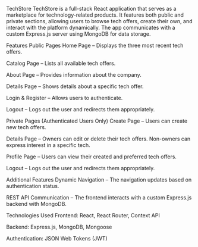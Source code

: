 TechStore
TechStore is a full-stack React application that serves as a marketplace for technology-related products. It features both public and private sections, allowing users to browse tech offers, create their own, and interact with the platform dynamically. The app communicates with a custom Express.js server using MongoDB for data storage.

Features
Public Pages
Home Page – Displays the three most recent tech offers.

Catalog Page – Lists all available tech offers.

About Page – Provides information about the company.

Details Page – Shows details about a specific tech offer.

Login & Register – Allows users to authenticate.

Logout – Logs out the user and redirects them appropriately.

Private Pages (Authenticated Users Only)
Create Page – Users can create new tech offers.

Details Page – Owners can edit or delete their tech offers. Non-owners can express interest in a specific tech.

Profile Page – Users can view their created and preferred tech offers.

Logout – Logs out the user and redirects them appropriately.

Additional Features
Dynamic Navigation – The navigation updates based on authentication status.

REST API Communication – The frontend interacts with a custom Express.js backend with MongoDB.

Technologies Used
Frontend: React, React Router, Context API

Backend: Express.js, MongoDB, Mongoose

Authentication: JSON Web Tokens (JWT)
